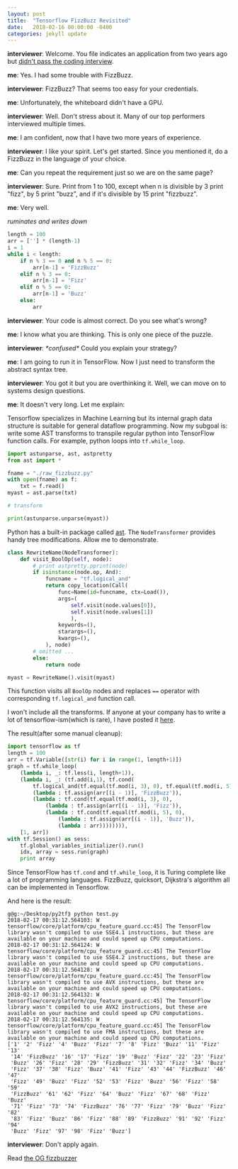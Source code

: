 ```yaml
---
layout: post
title:  "Tensorflow FizzBuzz Revisited"
date:   2018-02-16 00:00:00 -0400
categories: jekyll update
---
```


**interviewer**: Welcome. You file indicates an application from two years ago but [didn't pass the coding interview](http://joelgrus.com/2016/05/23/fizz-buzz-in-tensorflow/).

**me**: Yes. I had some trouble with FizzBuzz.

**interviewer**: FizzBuzz? That seems too easy for your credentials.

**me**: Unfortunately, the whiteboard didn't have a GPU.

**interviewer**: Well. Don't stress about it. Many of our top performers interviewed multiple times.

**me**: I am confident, now that I have two more years of experience.

**interviewer**: I like your spirit. Let's get started. Since you mentioned it, do a FizzBuzz in the language of your choice.

**me**: Can you repeat the requirement just so we are on the same page?

**interviewer**: Sure. Print from 1 to 100, except when n is divisible by 3 print "fizz", by 5 print "buzz", and if it's divisible by 15 print "fizzbuzz".

**me**: Very well.

*ruminates and writes down*

```python
length = 100
arr = [''] * (length-1)
i = 1
while i < length:
    if n % 3 == 0 and n % 5 == 0:
        arr[n-1] = 'FizzBuzz'
    elif n % 3 == 0:
        arr[n-1] = 'Fizz'
    elif n % 5 == 0:
        arr[n-1] = 'Buzz'
    else:
        arr
```

**interviewer**: Your code is almost correct. Do you see what's wrong?

**me**: I know what you are thinking. This is only one piece of the puzzle.

**interviewer**: *\*confused\** Could you explain your strategy?

**me**: I am going to run it in TensorFlow. Now I just need to transform the abstract syntax tree.

**interviewer**: You got it but you are overthinking it. Well, we can move on to systems design questions.

**me**: It doesn't very long. Let me explain:

Tensorflow specializes in Machine Learning but its internal graph data structure is suitable for general dataflow programming. Now my subgoal is: write some AST transforms to transpile regular python into TensorFlow function calls. For example, python loops into `tf.while_loop`.

```python
import astunparse, ast, astpretty
from ast import *

fname = "./raw_fizzbuzz.py"
with open(fname) as f:
    txt = f.read()
myast = ast.parse(txt)

# transform

print(astunparse.unparse(myast))
```

Python has a built-in package called [ast](https://docs.python.org/2/library/ast.html). The `NodeTransformer` provides handy tree modifications. Allow me to demonstrate.

```python
class RewriteName(NodeTransformer):
    def visit_BoolOp(self, node):
        # print astpretty.pprint(node)
        if isinstance(node.op, And):
            funcname = "tf.logical_and"
            return copy_location(Call(
                func=Name(id=funcname, ctx=Load()),
                args=(
                    self.visit(node.values[0]),
                    self.visit(node.values[1])
                    ),
                keywords=(),
                starargs=(),
                kwargs=(),
            ), node)
        # omitted ...
        else:
            return node

myast = RewriteName().visit(myast)
```

This function visits all `BoolOp` nodes and replaces `==` operator with corresponding `tf.logical_and` function call.

I won't include all the transforms. If anyone at your company has to write a lot of tensorflow-ism(which is rare), I have posted it [here](https://gist.github.com/rickyhan/eea717ee5de492e52b84d3bea357e40e).

The result(after some manual cleanup):

```python
import tensorflow as tf
length = 100
arr = tf.Variable([str(i) for i in range(1, length+1)])
graph = tf.while_loop(
    (lambda i, _: tf.less(i, length+1)), 
    (lambda i, _: (tf.add(i,1), tf.cond(
        tf.logical_and(tf.equal(tf.mod(i, 3), 0), tf.equal(tf.mod(i, 5), 0)),
        (lambda : tf.assign(arr[(i - 1)], 'FizzBuzz')),
        (lambda : tf.cond(tf.equal(tf.mod(i, 3), 0),
            (lambda : tf.assign(arr[(i - 1)], 'Fizz')),
            (lambda : tf.cond(tf.equal(tf.mod(i, 5), 0),
                (lambda : tf.assign(arr[(i - 1)], 'Buzz')),
                (lambda : arr)))))))),
    [1, arr])
with tf.Session() as sess:
    tf.global_variables_initializer().run()
    idx, array = sess.run(graph)
    print array
```

Since TensorFlow has `tf.cond` and `tf.while_loop`, it is Turing complete like a lot of programming languages. FizzBuzz, quicksort, Dijkstra's algorithm all can be implemented in Tensorflow.

And here is the result:

```
g@g:~/Desktop/py2tf⟫ python test.py 
2018-02-17 00:31:12.564103: W tensorflow/core/platform/cpu_feature_guard.cc:45] The TensorFlow library wasn't compiled to use SSE4.1 instructions, but these are available on your machine and could speed up CPU computations.
2018-02-17 00:31:12.564124: W tensorflow/core/platform/cpu_feature_guard.cc:45] The TensorFlow library wasn't compiled to use SSE4.2 instructions, but these are available on your machine and could speed up CPU computations.
2018-02-17 00:31:12.564128: W tensorflow/core/platform/cpu_feature_guard.cc:45] The TensorFlow library wasn't compiled to use AVX instructions, but these are available on your machine and could speed up CPU computations.
2018-02-17 00:31:12.564132: W tensorflow/core/platform/cpu_feature_guard.cc:45] The TensorFlow library wasn't compiled to use AVX2 instructions, but these are available on your machine and could speed up CPU computations.
2018-02-17 00:31:12.564135: W tensorflow/core/platform/cpu_feature_guard.cc:45] The TensorFlow library wasn't compiled to use FMA instructions, but these are available on your machine and could speed up CPU computations.
['1' '2' 'Fizz' '4' 'Buzz' 'Fizz' '7' '8' 'Fizz' 'Buzz' '11' 'Fizz' '13'
 '14' 'FizzBuzz' '16' '17' 'Fizz' '19' 'Buzz' 'Fizz' '22' '23' 'Fizz'
 'Buzz' '26' 'Fizz' '28' '29' 'FizzBuzz' '31' '32' 'Fizz' '34' 'Buzz'
 'Fizz' '37' '38' 'Fizz' 'Buzz' '41' 'Fizz' '43' '44' 'FizzBuzz' '46' '47'
 'Fizz' '49' 'Buzz' 'Fizz' '52' '53' 'Fizz' 'Buzz' '56' 'Fizz' '58' '59'
 'FizzBuzz' '61' '62' 'Fizz' '64' 'Buzz' 'Fizz' '67' '68' 'Fizz' 'Buzz'
 '71' 'Fizz' '73' '74' 'FizzBuzz' '76' '77' 'Fizz' '79' 'Buzz' 'Fizz' '82'
 '83' 'Fizz' 'Buzz' '86' 'Fizz' '88' '89' 'FizzBuzz' '91' '92' 'Fizz' '94'
 'Buzz' 'Fizz' '97' '98' 'Fizz' 'Buzz']
```

**interviewer**: Don't apply again.


Read [the OG fizzbuzzer](http://joelgrus.com/2016/05/23/fizz-buzz-in-tensorflow/)
